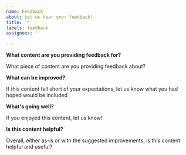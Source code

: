 ```yaml
---
name: Feedback
about: Let us hear your feedback!
title: ''
labels: feedback
assignees: ''

---
```


**What content are you providing feedback for?**

What piece of content are you providing feedback about?

**What can be improved?**

If this content fell short of your expectations, let us know what you had hoped would be included

**What's going well?**

If you enjoyed this content, let us know! 

**Is this content helpful?**

Overall, either as-is or with the suggested improvements, is this content helpful and useful?